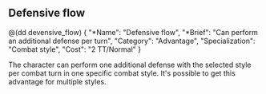 ## Defensive flow

@(dd devensive_flow)
{ 
  "*Name": "Defensive flow",
  "*Brief": "Can perform an additional defense per turn",
  "Category": "Advantage",
  "Specialization": "Combat style", 
  "Cost": "2 TT/Normal"
}

The character can perform one additional defense with the selected 
style per combat turn in one specific combat style. It's possible
to get this advantage for multiple styles.
